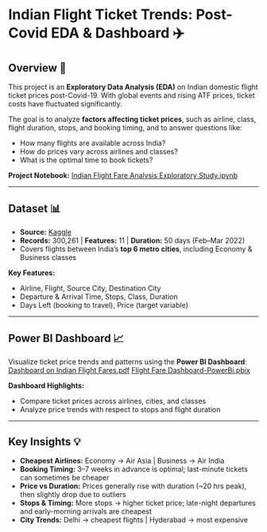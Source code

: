 # Indian Flight Ticket Trends: Post-Covid EDA & Dashboard ✈️

## Overview 🎯

This project is an **Exploratory Data Analysis (EDA)** on Indian domestic flight ticket prices post-Covid-19. With global events and rising ATF prices, ticket costs have fluctuated significantly.

The goal is to analyze **factors affecting ticket prices**, such as airline, class, flight duration, stops, and booking timing, and to answer questions like:

* How many flights are available across India?
* How do prices vary across airlines and classes?
* What is the optimal time to book tickets?

**Project Notebook:** [Indian Flight Fare Analysis Exploratory Study.ipynb](./Indian%20Flight%20Fare%20Analysis%20Exploratory%20Study.ipynb)

---

## Dataset 📊

* **Source:** [Kaggle](https://www.kaggle.com/datasets/shubhambathwal/flight-price-prediction)
* **Records:** 300,261 | **Features:** 11 | **Duration:** 50 days (Feb–Mar 2022)
* Covers flights between India’s **top 6 metro cities**, including Economy & Business classes

**Key Features:**

* Airline, Flight, Source City, Destination City
* Departure & Arrival Time, Stops, Class, Duration
* Days Left (booking to travel), Price (target variable)

---

## Power BI Dashboard 📈

Visualize ticket price trends and patterns using the **Power BI Dashboard**:
[Dashboard on Indian Flight Fares.pdf](./Dashboard%20on%20Indian%20Flight%20Fares.pdf)
[Flight Fare Dashboard-PowerBi.pbix](./Flight%20Fare%20Dashboard-PowerBi.pbix)

**Dashboard Highlights:**

* Compare ticket prices across airlines, cities, and classes
* Analyze price trends with respect to stops and flight duration

---

## Key Insights 💡

* **Cheapest Airlines:** Economy → Air Asia | Business → Air India
* **Booking Timing:** 3–7 weeks in advance is optimal; last-minute tickets can sometimes be cheaper
* **Price vs Duration:** Prices generally rise with duration (~20 hrs peak), then slightly drop due to outliers
* **Stops & Timing:** More stops → higher ticket price; late-night departures and early-morning arrivals are cheapest
* **City Trends:** Delhi → cheapest flights | Hyderabad → most expensive
